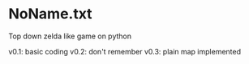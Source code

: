 # NoName.txt
Top down zelda like game on python

v0.1: basic coding
v0.2: don't remember
v0.3: plain map implemented 
